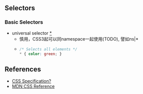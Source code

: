 
## Selectors ##

### Basic Selectors ###

* universal selector [*](https://developer.mozilla.org/en-US/docs/Web/CSS/Universal_selectors)
  - 慎用，CSS3起可以同namespace一起使用(TODO), 譬如ns|*
  - ```css
    /* Selects all elements */
    * { color: green; }
    ```

## References ##

* [CSS Specification?](https://drafts.csswg.org/selectors/#syntax)
* [MDN CSS Reference](https://developer.mozilla.org/en-US/docs/Web/CSS/Reference)


